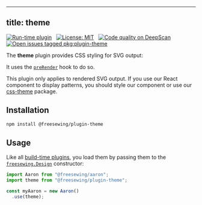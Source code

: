 ***

## title: theme

[![Run-time plugin](https://img.shields.io/badge/Type-run--time-lime.svg)](/plugins)
 
[![License: MIT](https://img.shields.io/npm/l/@freesewing/plugin-theme.svg?label=License)](https://www.npmjs.com/package/@freesewing/plugin-theme)
 
[![Code quality on DeepScan](https://deepscan.io/api/teams/2114/projects/2993/branches/23256/badge/grade.svg)](https://deepscan.io/dashboard#view=project\&tid=2114\&pid=2993\&bid=23256)
 
[![Open issues tagged pkg:plugin-theme](https://img.shields.io/github/issues/freesewing/freesewing/pkg:plugin-theme.svg?label=Issues)](https://github.com/freesewing/freesewing/issues?q=is%3Aissue+is%3Aopen+label%3Apkg%3Aplugin-theme)

The **theme** plugin provides CSS styling for SVG output:

<Example pattern="rendertest" part="test" caption="An example of the styles provided by this plugin" design={false} />

It uses the [`preRender`](/plugins#prerender) hook to do so.

<Note>

This plugin only applies to rendered SVG output. If you use our React component to display
patterns, you should style our component or use our [css-theme](/reference/packages/css-theme) package.

</Note>

## Installation

```bash
npm install @freesewing/plugin-theme
```

## Usage

Like all [build-time plugins](/guides/plugins/#build-time-plugins), you load them
by passing them to the [`freesewing.Design`](/reference/api#design) constructor:

```js
import Aaron from "@freesewing/aaron";
import theme from "@freesewing/plugin-theme";

const myAaron = new Aaron()
  .use(theme);
```
